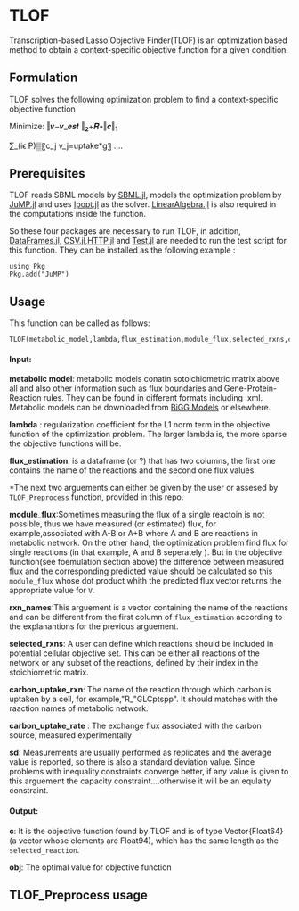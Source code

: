 # TLOF
Transcription-based Lasso Objective Finder(TLOF) is an optimization based method to obtain a context-specific objective function for a given condition.

## Formulation
TLOF solves the following optimization problem to find a context-specific objective function

Minimize: ‖𝒗−𝒗_𝒆𝒔𝒕 ‖<sub>𝟐</sub>+𝑹∗‖𝒄‖<sub>1</sub>

∑_(iϵ P)▒〖c_j v_j=uptake*g〗
....

## Prerequisites
TLOF reads SBML models by [SBML.jl](https://github.com/LCSB-BioCore/SBML.jl), models the optimization problem by [JuMP.jl](https://github.com/jump-dev/JuMP.jl) and uses [Ipopt.jl](https://github.com/jump-dev/Ipopt.jl) as the solver. 
[LinearAlgebra.jl](https://github.com/JuliaLang/julia/blob/master/stdlib/LinearAlgebra/src/LinearAlgebra.jl) is also required in the computations inside the function.

So these four packages are necessary to run TLOF, in addition, [DataFrames.jl](https://github.com/JuliaData/DataFrames.jl), [CSV.jl](https://github.com/JuliaData/CSV.jl),[HTTP.jl](https://github.com/JuliaWeb/HTTP.jl) and [Test.jl](https://github.com/JuliaLang/julia/blob/master/stdlib/Test/src/Test.jl) are needed to run the test script for this function. 
They can be installed as the following example :

```
using Pkg
Pkg.add("JuMP")
```
## Usage
This function can be called as follows:
```
TLOF(metabolic_model,lambda,flux_estimation,module_flux,selected_rxns,carbon_uptake_rxn,carbon_uptake_rate,sd)
```

#### Input:
  **metabolic model**: metabolic models conatin sotoichiometric matrix above all and also other information such as flux boundaries and Gene-Protein-Reaction rules. They can be found in different formats including .xml. Metabolic models can be downloaded from [BiGG Models](http://bigg.ucsd.edu/) or elsewhere.

  **lambda** : regularization coefficient for the L1 norm term in the objective function of the optimization problem. The larger lambda is, the more sparse the objective functions will be.
  
  **flux_estimation**: is a dataframe (or ?) that has two columns, the first one contains the name of the reactions and the second one flux values

*The next two arguements can either be given by the user or assesed by `TLOF_Preprocess` function, provided in this repo.

**module_flux**:Sometimes measuring the flux of a single reactoin is not possible, thus we have measured (or estimated) flux, for example,associated with A-B or A+B where A and B are reactions in metabolic network. On the other hand, the optimization problem find flux for single reactions (in that example, A and B seperately ). But in the objective function(see foemulation section above) the difference between measured flux and the corresponding predicted value should be calculated so this `module_flux`  whose dot product whith the predicted flux vector returns the appropriate value for `V`.

**rxn_names**:This arguement is a vector containing the name of the reactions and can be different from the first column of `flux_estimation` according to the explanantions for the previous arguement.

**selected_rxns**: A user can define which reactions should be included in potential cellular objective set. This can be either all reactions of the network or any subset of the reactions, defined by their index in the stoichiometric matrix. 

**carbon_uptake_rxn**: The name of the reaction through which carbon is uptaken by a cell, for example,"R_"GLCptspp". It should matches with the raaction names of metabolic network. 

**carbon_uptake_rate** : The exchange flux associated with the carbon source, measured experimentally

**sd**: Measurements are usually performed as replicates and the average value is reported, so there is also a standard deviation value. Since problems with inequality constraints converge better, if any value is given to this arguement the capacity constraint....otherwise it will be an equlaity constraint.  
  
  
 #### Output:

  **c**: It is the objective function found by TLOF and is of type Vector{Float64} (a vector whose elements are Float94), which has the same length as the `selected_reaction`.
 
  
  **obj**: The optimal value for objective function
  
  
## TLOF_Preprocess usage
